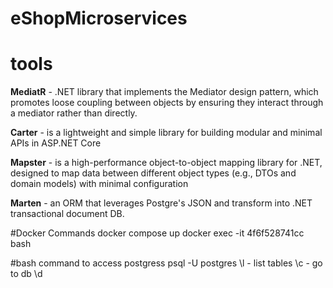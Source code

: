 # eShopMicroservices

# tools
**MediatR** - .NET library that implements the Mediator design pattern, which promotes loose coupling between objects by ensuring they interact through a mediator rather than directly.

**Carter** - is a lightweight and simple library for building modular and minimal APIs in ASP.NET Core

**Mapster** - is a high-performance object-to-object mapping library for .NET, designed to map data between different object types (e.g., DTOs and domain models) with minimal configuration

**Marten** - an ORM that leverages Postgre's JSON and transform into .NET transactional document DB.

#Docker Commands
docker compose up
docker exec -it 4f6f528741cc bash

#bash command to access postgress
psql -U postgres
\l - list tables
\c <DNName> - go to db
\d
